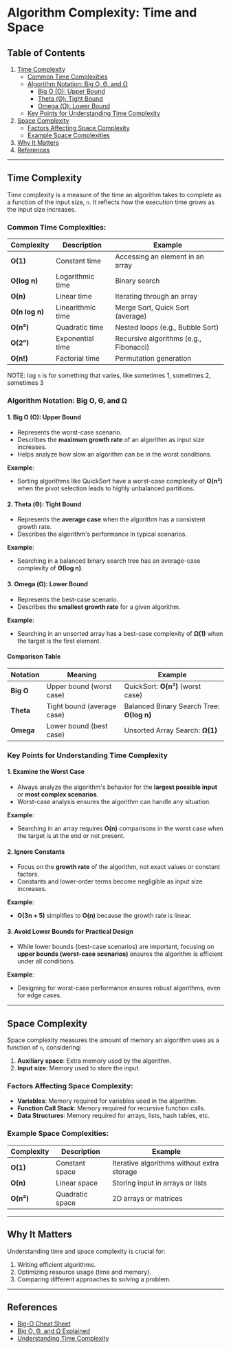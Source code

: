 # Algorithm Complexity: Time and Space

## Table of Contents
1. [Time Complexity](#time-complexity)  
   - [Common Time Complexities](#common-time-complexities)  
   - [Algorithm Notation: Big O, Θ, and Ω](#algorithm-notation-big-o-θ-and-Ω)  
     - [Big O (O): Upper Bound](#1-big-o-o-upper-bound)  
     - [Theta (Θ): Tight Bound](#2-theta-θ-tight-bound)  
     - [Omega (Ω): Lower Bound](#3-omega-Ω-lower-bound)  
   - [Key Points for Understanding Time Complexity](#key-points-for-understanding-time-complexity)  
2. [Space Complexity](#space-complexity)  
   - [Factors Affecting Space Complexity](#factors-affecting-space-complexity)  
   - [Example Space Complexities](#example-space-complexities)  
3. [Why It Matters](#why-it-matters)  
4. [References](#references)

---

## Time Complexity
Time complexity is a measure of the time an algorithm takes to complete as a function of the input size, `n`. It reflects how the execution time grows as the input size increases.

### Common Time Complexities:
| Complexity     | Description                           | Example                              |
|----------------|---------------------------------------|--------------------------------------|
| **O(1)**       | Constant time                         | Accessing an element in an array    |
| **O(log n)**   | Logarithmic time                      | Binary search                       |
| **O(n)**       | Linear time                           | Iterating through an array          |
| **O(n log n)** | Linearithmic time                     | Merge Sort, Quick Sort (average)    |
| **O(n²)**      | Quadratic time                        | Nested loops (e.g., Bubble Sort)    |
| **O(2ⁿ)**      | Exponential time                      | Recursive algorithms (e.g., Fibonacci) |
| **O(n!)**      | Factorial time                        | Permutation generation              |

NOTE: log `n` is for something that varies, like sometimes 1, sometimes 2, sometimes 3
### Algorithm Notation: Big O, Θ, and Ω

#### 1. **Big O (O): Upper Bound**
- Represents the worst-case scenario.
- Describes the **maximum growth rate** of an algorithm as input size increases.
- Helps analyze how slow an algorithm can be in the worst conditions.

**Example**:  
- Sorting algorithms like QuickSort have a worst-case complexity of **O(n²)** when the pivot selection leads to highly unbalanced partitions.

#### 2. **Theta (Θ): Tight Bound**
- Represents the **average case** when the algorithm has a consistent growth rate.
- Describes the algorithm's performance in typical scenarios.

**Example**:  
- Searching in a balanced binary search tree has an average-case complexity of **Θ(log n)**.

#### 3. **Omega (Ω): Lower Bound**
- Represents the best-case scenario.
- Describes the **smallest growth rate** for a given algorithm.

**Example**:  
- Searching in an unsorted array has a best-case complexity of **Ω(1)** when the target is the first element.

#### Comparison Table

| Notation   | Meaning                     | Example                              |
|------------|-----------------------------|--------------------------------------|
| **Big O**  | Upper bound (worst case)    | QuickSort: **O(n²)** (worst case)    |
| **Theta**  | Tight bound (average case)  | Balanced Binary Search Tree: **Θ(log n)** |
| **Omega**  | Lower bound (best case)     | Unsorted Array Search: **Ω(1)**     |

### Key Points for Understanding Time Complexity

#### 1. Examine the Worst Case
- Always analyze the algorithm's behavior for the **largest possible input** or **most complex scenarios**.
- Worst-case analysis ensures the algorithm can handle any situation.

**Example**:  
- Searching in an array requires **O(n)** comparisons in the worst case when the target is at the end or not present.

#### 2. Ignore Constants
- Focus on the **growth rate** of the algorithm, not exact values or constant factors.
- Constants and lower-order terms become negligible as input size increases.

**Example**:  
- **O(3n + 5)** simplifies to **O(n)** because the growth rate is linear.

#### 3. Avoid Lower Bounds for Practical Design
- While lower bounds (best-case scenarios) are important, focusing on **upper bounds (worst-case scenarios)** ensures the algorithm is efficient under all conditions.

**Example**:  
- Designing for worst-case performance ensures robust algorithms, even for edge cases.

---

## Space Complexity
Space complexity measures the amount of memory an algorithm uses as a function of `n`, considering:
1. **Auxiliary space**: Extra memory used by the algorithm.
2. **Input size**: Memory used to store the input.

### Factors Affecting Space Complexity:
- **Variables**: Memory required for variables used in the algorithm.
- **Function Call Stack**: Memory required for recursive function calls.
- **Data Structures**: Memory required for arrays, lists, hash tables, etc.

### Example Space Complexities:
| Complexity     | Description                           | Example                              |
|----------------|---------------------------------------|--------------------------------------|
| **O(1)**       | Constant space                        | Iterative algorithms without extra storage |
| **O(n)**       | Linear space                          | Storing input in arrays or lists    |
| **O(n²)**      | Quadratic space                       | 2D arrays or matrices               |

---

## Why It Matters
Understanding time and space complexity is crucial for:
1. Writing efficient algorithms.
2. Optimizing resource usage (time and memory).
3. Comparing different approaches to solving a problem.

--- 

## References
- [Big-O Cheat Sheet](https://www.bigocheatsheet.com/)
- [Big O, Θ, and Ω Explained](https://www.geeksforgeeks.org/analysis-of-algorithms-set-2-asymptotic-analysis/)
- [Understanding Time Complexity](https://www.geeksforgeeks.org/understanding-time-complexity-simple-examples/)
